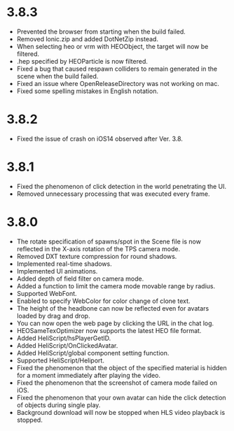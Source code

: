 # 3.8.3
- Prevented the browser from starting when the build failed.
- Removed lonic.zip and added DotNetZip instead.
- When selecting heo or vrm with HEOObject, the target will now be filtered.
- .hep specified by HEOParticle is now filtered.
- Fixed a bug that caused respawn colliders to remain generated in the scene when the build failed.
- Fixed an issue where OpenReleaseDirectory was not working on mac.
- Fixed some spelling mistakes in English notation.

# 3.8.2
- Fixed the issue of crash on iOS14 observed after Ver. 3.8.

# 3.8.1
- Fixed the phenomenon of click detection in the world penetrating the UI.
- Removed unnecessary processing that was executed every frame.

# 3.8.0
- The rotate specification of spawns/spot in the Scene file is now reflected in the X-axis rotation of the TPS camera mode.
- Removed DXT texture compression for round shadows.
- Implemented real-time shadows.
- Implemented UI animations.
- Added depth of field filter on camera mode.
- Added a function to limit the camera mode movable range by radius.
- Supported WebFont.
- Enabled to specify WebColor for color change of clone text.
- The height of the headbone can now be reflected even for avatars loaded by drag and drop.
- You can now open the web page by clicking the URL in the chat log.
- HEOSameTexOptimizer now supports the latest HEO file format.
- Added HeliScript/hsPlayerGetID.
- Added HeliScript/OnClickedAvatar.
- Added HeliScript/global component setting function.
- Supported HeliScript/Heliport.
- Fixed the phenomenon that the object of the specified material is hidden for a moment immediately after playing the video.
- Fixed the phenomenon that the screenshot of camera mode failed on iOS.
- Fixed the phenomenon that your own avatar can hide the click detection of objects during single play.
- Background download will now be stopped when HLS video playback is stopped.